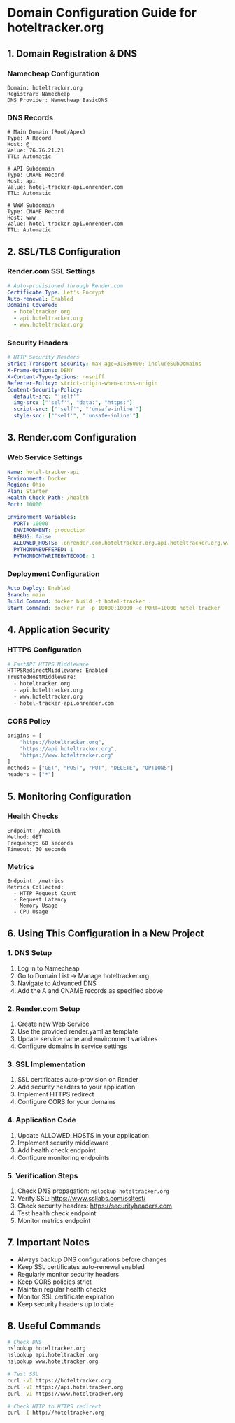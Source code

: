# Domain Configuration Guide for hoteltracker.org

## 1. Domain Registration & DNS
### Namecheap Configuration
```plaintext
Domain: hoteltracker.org
Registrar: Namecheap
DNS Provider: Namecheap BasicDNS
```

### DNS Records
```plaintext
# Main Domain (Root/Apex)
Type: A Record
Host: @
Value: 76.76.21.21
TTL: Automatic

# API Subdomain
Type: CNAME Record
Host: api
Value: hotel-tracker-api.onrender.com
TTL: Automatic

# WWW Subdomain
Type: CNAME Record
Host: www
Value: hotel-tracker-api.onrender.com
TTL: Automatic
```

## 2. SSL/TLS Configuration
### Render.com SSL Settings
```yaml
# Auto-provisioned through Render.com
Certificate Type: Let's Encrypt
Auto-renewal: Enabled
Domains Covered:
  - hoteltracker.org
  - api.hoteltracker.org
  - www.hoteltracker.org
```

### Security Headers
```yaml
# HTTP Security Headers
Strict-Transport-Security: max-age=31536000; includeSubDomains
X-Frame-Options: DENY
X-Content-Type-Options: nosniff
Referrer-Policy: strict-origin-when-cross-origin
Content-Security-Policy: 
  default-src: "'self'"
  img-src: ["'self'", "data:", "https:"]
  script-src: ["'self'", "'unsafe-inline'"]
  style-src: ["'self'", "'unsafe-inline'"]
```

## 3. Render.com Configuration
### Web Service Settings
```yaml
Name: hotel-tracker-api
Environment: Docker
Region: Ohio
Plan: Starter
Health Check Path: /health
Port: 10000

Environment Variables:
  PORT: 10000
  ENVIRONMENT: production
  DEBUG: false
  ALLOWED_HOSTS: .onrender.com,hoteltracker.org,api.hoteltracker.org,www.hoteltracker.org
  PYTHONUNBUFFERED: 1
  PYTHONDONTWRITEBYTECODE: 1
```

### Deployment Configuration
```yaml
Auto Deploy: Enabled
Branch: main
Build Command: docker build -t hotel-tracker .
Start Command: docker run -p 10000:10000 -e PORT=10000 hotel-tracker
```

## 4. Application Security
### HTTPS Configuration
```python
# FastAPI HTTPS Middleware
HTTPSRedirectMiddleware: Enabled
TrustedHostMiddleware:
  - hoteltracker.org
  - api.hoteltracker.org
  - www.hoteltracker.org
  - hotel-tracker-api.onrender.com
```

### CORS Policy
```python
origins = [
    "https://hoteltracker.org",
    "https://api.hoteltracker.org",
    "https://www.hoteltracker.org"
]
methods = ["GET", "POST", "PUT", "DELETE", "OPTIONS"]
headers = ["*"]
```

## 5. Monitoring Configuration
### Health Checks
```plaintext
Endpoint: /health
Method: GET
Frequency: 60 seconds
Timeout: 30 seconds
```

### Metrics
```plaintext
Endpoint: /metrics
Metrics Collected:
  - HTTP Request Count
  - Request Latency
  - Memory Usage
  - CPU Usage
```

## 6. Using This Configuration in a New Project

### 1. DNS Setup
1. Log in to Namecheap
2. Go to Domain List → Manage hoteltracker.org
3. Navigate to Advanced DNS
4. Add the A and CNAME records as specified above

### 2. Render.com Setup
1. Create new Web Service
2. Use the provided render.yaml as template
3. Update service name and environment variables
4. Configure domains in service settings

### 3. SSL Implementation
1. SSL certificates auto-provision on Render
2. Add security headers to your application
3. Implement HTTPS redirect
4. Configure CORS for your domains

### 4. Application Code
1. Update ALLOWED_HOSTS in your application
2. Implement security middleware
3. Add health check endpoint
4. Configure monitoring endpoints

### 5. Verification Steps
1. Check DNS propagation: `nslookup hoteltracker.org`
2. Verify SSL: https://www.ssllabs.com/ssltest/
3. Check security headers: https://securityheaders.com
4. Test health check endpoint
5. Monitor metrics endpoint

## 7. Important Notes
- Always backup DNS configurations before changes
- Keep SSL certificates auto-renewal enabled
- Regularly monitor security headers
- Keep CORS policies strict
- Maintain regular health checks
- Monitor SSL certificate expiration
- Keep security headers up to date

## 8. Useful Commands
```bash
# Check DNS
nslookup hoteltracker.org
nslookup api.hoteltracker.org
nslookup www.hoteltracker.org

# Test SSL
curl -vI https://hoteltracker.org
curl -vI https://api.hoteltracker.org
curl -vI https://www.hoteltracker.org

# Check HTTP to HTTPS redirect
curl -I http://hoteltracker.org
```
